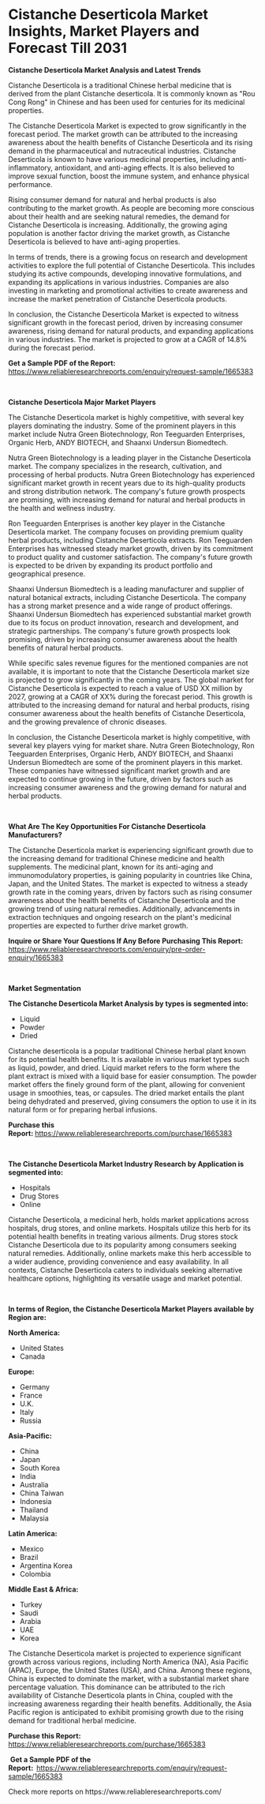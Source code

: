 <p><h1>Cistanche Deserticola Market Insights, Market Players and Forecast Till 2031</h1></p><p><strong>Cistanche Deserticola Market Analysis and Latest Trends</strong></p>
<p><p>Cistanche Deserticola is a traditional Chinese herbal medicine that is derived from the plant Cistanche deserticola. It is commonly known as "Rou Cong Rong" in Chinese and has been used for centuries for its medicinal properties.</p><p>The Cistanche Deserticola Market is expected to grow significantly in the forecast period. The market growth can be attributed to the increasing awareness about the health benefits of Cistanche Deserticola and its rising demand in the pharmaceutical and nutraceutical industries. Cistanche Deserticola is known to have various medicinal properties, including anti-inflammatory, antioxidant, and anti-aging effects. It is also believed to improve sexual function, boost the immune system, and enhance physical performance.</p><p>Rising consumer demand for natural and herbal products is also contributing to the market growth. As people are becoming more conscious about their health and are seeking natural remedies, the demand for Cistanche Deserticola is increasing. Additionally, the growing aging population is another factor driving the market growth, as Cistanche Deserticola is believed to have anti-aging properties.</p><p>In terms of trends, there is a growing focus on research and development activities to explore the full potential of Cistanche Deserticola. This includes studying its active compounds, developing innovative formulations, and expanding its applications in various industries. Companies are also investing in marketing and promotional activities to create awareness and increase the market penetration of Cistanche Deserticola products.</p><p>In conclusion, the Cistanche Deserticola Market is expected to witness significant growth in the forecast period, driven by increasing consumer awareness, rising demand for natural products, and expanding applications in various industries. The market is projected to grow at a CAGR of 14.8% during the forecast period.</p></p>
<p><strong>Get a Sample PDF of the Report:&nbsp;</strong> <a href="https://www.reliableresearchreports.com/enquiry/request-sample/1665383">https://www.reliableresearchreports.com/enquiry/request-sample/1665383</a></p>
<p>&nbsp;</p>
<p><strong>Cistanche Deserticola Major Market Players</strong></p>
<p><p>The Cistanche Deserticola market is highly competitive, with several key players dominating the industry. Some of the prominent players in this market include Nutra Green Biotechnology, Ron Teeguarden Enterprises, Organic Herb, ANDY BIOTECH, and Shaanxi Undersun Biomedtech.</p><p>Nutra Green Biotechnology is a leading player in the Cistanche Deserticola market. The company specializes in the research, cultivation, and processing of herbal products. Nutra Green Biotechnology has experienced significant market growth in recent years due to its high-quality products and strong distribution network. The company's future growth prospects are promising, with increasing demand for natural and herbal products in the health and wellness industry.</p><p>Ron Teeguarden Enterprises is another key player in the Cistanche Deserticola market. The company focuses on providing premium quality herbal products, including Cistanche Deserticola extracts. Ron Teeguarden Enterprises has witnessed steady market growth, driven by its commitment to product quality and customer satisfaction. The company's future growth is expected to be driven by expanding its product portfolio and geographical presence.</p><p>Shaanxi Undersun Biomedtech is a leading manufacturer and supplier of natural botanical extracts, including Cistanche Deserticola. The company has a strong market presence and a wide range of product offerings. Shaanxi Undersun Biomedtech has experienced substantial market growth due to its focus on product innovation, research and development, and strategic partnerships. The company's future growth prospects look promising, driven by increasing consumer awareness about the health benefits of natural herbal products.</p><p>While specific sales revenue figures for the mentioned companies are not available, it is important to note that the Cistanche Deserticola market size is projected to grow significantly in the coming years. The global market for Cistanche Deserticola is expected to reach a value of USD XX million by 2027, growing at a CAGR of XX% during the forecast period. This growth is attributed to the increasing demand for natural and herbal products, rising consumer awareness about the health benefits of Cistanche Deserticola, and the growing prevalence of chronic diseases.</p><p>In conclusion, the Cistanche Deserticola market is highly competitive, with several key players vying for market share. Nutra Green Biotechnology, Ron Teeguarden Enterprises, Organic Herb, ANDY BIOTECH, and Shaanxi Undersun Biomedtech are some of the prominent players in this market. These companies have witnessed significant market growth and are expected to continue growing in the future, driven by factors such as increasing consumer awareness and the growing demand for natural and herbal products.</p></p>
<p>&nbsp;</p>
<p><strong>What Are The Key Opportunities For Cistanche Deserticola Manufacturers?</strong></p>
<p><p>The Cistanche Deserticola market is experiencing significant growth due to the increasing demand for traditional Chinese medicine and health supplements. The medicinal plant, known for its anti-aging and immunomodulatory properties, is gaining popularity in countries like China, Japan, and the United States. The market is expected to witness a steady growth rate in the coming years, driven by factors such as rising consumer awareness about the health benefits of Cistanche Deserticola and the growing trend of using natural remedies. Additionally, advancements in extraction techniques and ongoing research on the plant's medicinal properties are expected to further drive market growth.</p></p>
<p><strong>Inquire or Share Your Questions If Any Before Purchasing This Report:</strong> <a href="https://www.reliableresearchreports.com/enquiry/pre-order-enquiry/1665383">https://www.reliableresearchreports.com/enquiry/pre-order-enquiry/1665383</a></p>
<p>&nbsp;</p>
<p><strong>Market Segmentation</strong></p>
<p><strong>The Cistanche Deserticola Market Analysis by types is segmented into:</strong></p>
<p><ul><li>Liquid</li><li>Powder</li><li>Dried</li></ul></p>
<p><p>Cistanche deserticola is a popular traditional Chinese herbal plant known for its potential health benefits. It is available in various market types such as liquid, powder, and dried. Liquid market refers to the form where the plant extract is mixed with a liquid base for easier consumption. The powder market offers the finely ground form of the plant, allowing for convenient usage in smoothies, teas, or capsules. The dried market entails the plant being dehydrated and preserved, giving consumers the option to use it in its natural form or for preparing herbal infusions.</p></p>
<p><strong>Purchase this Report:&nbsp;</strong><a href="https://www.reliableresearchreports.com/purchase/1665383">https://www.reliableresearchreports.com/purchase/1665383</a></p>
<p>&nbsp;</p>
<p><strong>The Cistanche Deserticola Market Industry Research by Application is segmented into:</strong></p>
<p><ul><li>Hospitals</li><li>Drug Stores</li><li>Online</li></ul></p>
<p><p>Cistanche Deserticola, a medicinal herb, holds market applications across hospitals, drug stores, and online markets. Hospitals utilize this herb for its potential health benefits in treating various ailments. Drug stores stock Cistanche Deserticola due to its popularity among consumers seeking natural remedies. Additionally, online markets make this herb accessible to a wider audience, providing convenience and easy availability. In all contexts, Cistanche Deserticola caters to individuals seeking alternative healthcare options, highlighting its versatile usage and market potential.</p></p>
<p>&nbsp;</p>
<p><strong>In terms of Region, the Cistanche Deserticola Market Players available by Region are:</strong></p>
<p>
    <p> <strong> North America: </strong>
        <ul>
            <li>United States</li>
            <li>Canada</li>
        </ul>
        </p> 
    <p> <strong> Europe: </strong>
        <ul>
            <li>Germany</li>
            <li>France</li>
            <li>U.K.</li>
            <li>Italy</li>
            <li>Russia</li>
        </ul>
        </p> 
    <p> <strong> Asia-Pacific: </strong>
        <ul>
            <li>China</li>
            <li>Japan</li>
            <li>South Korea</li>
            <li>India</li>
            <li>Australia</li>
            <li>China Taiwan</li>
            <li>Indonesia</li>
            <li>Thailand</li>
            <li>Malaysia</li>
        </ul>
        </p> 
    <p> <strong> Latin America: </strong>
        <ul>
            <li>Mexico</li>
            <li>Brazil</li>
            <li>Argentina Korea</li>
            <li>Colombia</li>
        </ul>
        </p> 
    <p> <strong> Middle East & Africa: </strong>
        <ul>
            <li>Turkey</li>
            <li>Saudi</li>
            <li>Arabia</li>
            <li>UAE</li>
            <li>Korea</li>
        </ul>
    </p>
    </p>
<p><p>The Cistanche Deserticola market is projected to experience significant growth across various regions, including North America (NA), Asia Pacific (APAC), Europe, the United States (USA), and China. Among these regions, China is expected to dominate the market, with a substantial market share percentage valuation. This dominance can be attributed to the rich availability of Cistanche Deserticola plants in China, coupled with the increasing awareness regarding their health benefits. Additionally, the Asia Pacific region is anticipated to exhibit promising growth due to the rising demand for traditional herbal medicine.</p></p>
<p><strong>Purchase this Report: </strong><a href="https://www.reliableresearchreports.com/purchase/1665383">https://www.reliableresearchreports.com/purchase/1665383</a></p>
<p>&nbsp;<strong>Get a Sample PDF of the Report:&nbsp;&nbsp;</strong><a href="https://www.reliableresearchreports.com/enquiry/request-sample/1665383">https://www.reliableresearchreports.com/enquiry/request-sample/1665383</a></p>
<p><strong></strong></p>
<p>Check more reports on https://www.reliableresearchreports.com/</p>